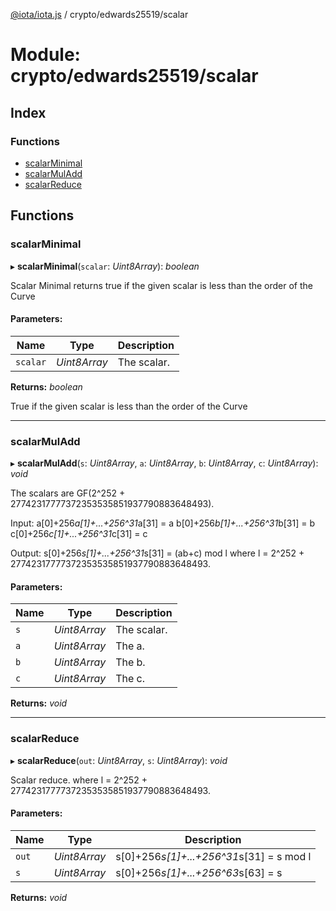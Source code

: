 [@iota/iota.js](../README.md) / crypto/edwards25519/scalar

# Module: crypto/edwards25519/scalar

## Index

### Functions

* [scalarMinimal](crypto_edwards25519_scalar.md#scalarminimal)
* [scalarMulAdd](crypto_edwards25519_scalar.md#scalarmuladd)
* [scalarReduce](crypto_edwards25519_scalar.md#scalarreduce)

## Functions

### scalarMinimal

▸ **scalarMinimal**(`scalar`: *Uint8Array*): *boolean*

Scalar Minimal returns true if the given scalar is less than the order of the Curve

#### Parameters:

Name | Type | Description |
------ | ------ | ------ |
`scalar` | *Uint8Array* | The scalar.   |

**Returns:** *boolean*

True if the given scalar is less than the order of the Curve

___

### scalarMulAdd

▸ **scalarMulAdd**(`s`: *Uint8Array*, `a`: *Uint8Array*, `b`: *Uint8Array*, `c`: *Uint8Array*): *void*

The scalars are GF(2^252 + 27742317777372353535851937790883648493).

Input:
  a[0]+256*a[1]+...+256^31*a[31] = a
  b[0]+256*b[1]+...+256^31*b[31] = b
  c[0]+256*c[1]+...+256^31*c[31] = c

Output:
  s[0]+256*s[1]+...+256^31*s[31] = (ab+c) mod l
  where l = 2^252 + 27742317777372353535851937790883648493.

#### Parameters:

Name | Type | Description |
------ | ------ | ------ |
`s` | *Uint8Array* | The scalar.   |
`a` | *Uint8Array* | The a.   |
`b` | *Uint8Array* | The b.   |
`c` | *Uint8Array* | The c.    |

**Returns:** *void*

___

### scalarReduce

▸ **scalarReduce**(`out`: *Uint8Array*, `s`: *Uint8Array*): *void*

Scalar reduce.
where l = 2^252 + 27742317777372353535851937790883648493.

#### Parameters:

Name | Type | Description |
------ | ------ | ------ |
`out` | *Uint8Array* | s[0]+256*s[1]+...+256^31*s[31] = s mod l   |
`s` | *Uint8Array* | s[0]+256*s[1]+...+256^63*s[63] = s    |

**Returns:** *void*
